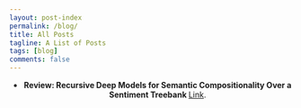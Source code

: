 ```yaml
---
layout: post-index
permalink: /blog/
title: All Posts
tagline: A List of Posts
tags: [blog]
comments: false
---
```


<section>

    
  
  
  <p align="center">
    </p>
  <div style="text-align:center"><ul><li><strong>Review: Recursive Deep Models for Semantic Compositionality Over a
Sentiment Treebank </strong><a href=""> </a> <a href="https://medium.com/@anindyasdas/review-recursive-deep-models-for-semantic-compositionality-over-a-sentiment-treebank-221577eb488">Link</a>. </li>
 
</ul> </div>


</section>
